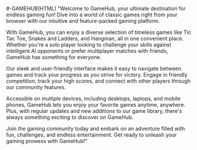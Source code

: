 #-GAMEHUB(HTML)
"Welcome to GameHub, your ultimate destination for endless gaming fun! Dive into a world of classic games right from your browser with our intuitive and feature-packed gaming platform.

With GameHub, you can enjoy a diverse selection of timeless games like Tic Tac Toe, Snakes and Ladders, and Hangman, all in one convenient place. Whether you're a solo player looking to challenge your skills against intelligent AI opponents or prefer multiplayer matches with friends, GameHub has something for everyone.

Our sleek and user-friendly interface makes it easy to navigate between games and track your progress as you strive for victory. Engage in friendly competition, track your high scores, and connect with other players through our community features.

Accessible on multiple devices, including desktops, laptops, and mobile phones, GameHub lets you enjoy your favorite games anytime, anywhere. Plus, with regular updates and new additions to our game library, there's always something exciting to discover on GameHub.

Join the gaming community today and embark on an adventure filled with fun, challenges, and endless entertainment. Get ready to unleash your gaming prowess with GameHub!"
